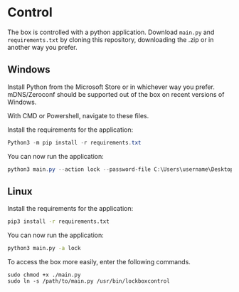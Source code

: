 # Control

The box is controlled with a python application. Download `main.py` and `requirements.txt` by cloning this repository, downloading the .zip or in another way you prefer.

## Windows

Install Python from the Microsoft Store or in whichever way you prefer. mDNS/Zeroconf should be supported out of the box on recent versions of Windows.

With CMD or Powershell, navigate to these files.

Install the requirements for the application:

```Powershell
Python3 -m pip install -r requirements.txt
```

You can now run the application:

```Powershell
python3 main.py --action lock --password-file C:\Users\username\Desktop\password.png
```

## Linux

Install the requirements for the application:

```bash
pip3 install -r requirements.txt
```

You can now run the application:

```bash
python3 main.py -a lock
```

To access the box more easily, enter the following commands.

```
sudo chmod +x ./main.py
sudo ln -s /path/to/main.py /usr/bin/lockboxcontrol
```
